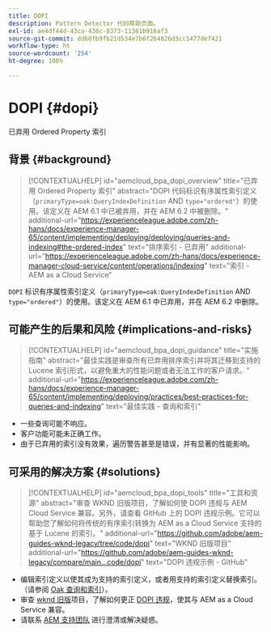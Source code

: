 ```yaml
---
title: DOPI
description: Pattern Detector 代码帮助页面。
exl-id: ae4df44d-43ca-438c-8373-11381b916af3
source-git-commit: dd60fb9fb21d534e7b6f264826d3cc1477def421
workflow-type: ht
source-wordcount: '254'
ht-degree: 100%

---
```


# DOPI {#dopi}

已弃用 Ordered Property 索引

## 背景 {#background}

>[!CONTEXTUALHELP]
>id="aemcloud_bpa_dopi_overview"
>title="已弃用 Ordered Property 索引"
>abstract="DOPI 代码标识有序属性索引定义（`primaryType=oak:QueryIndexDefinition` AND `type="ordered"`）的使用。该定义在 AEM 6.1 中已被弃用，并在 AEM 6.2 中被删除。"
>additional-url="https://experienceleague.adobe.com/zh-hans/docs/experience-manager-65/content/implementing/deploying/deploying/queries-and-indexing#the-ordered-index" text="排序索引 - 已弃用"
>additional-url="https://experienceleague.adobe.com/zh-hans/docs/experience-manager-cloud-service/content/operations/indexing" text="索引 - AEM as a Cloud Service"

`DOPI` 标识有序属性索引定义（`primaryType=oak:QueryIndexDefinition` AND `type="ordered"`）的使用。该定义在 AEM 6.1 中已弃用，并在 AEM 6.2 中删除。

## 可能产生的后果和风险 {#implications-and-risks}

>[!CONTEXTUALHELP]
>id="aemcloud_bpa_dopi_guidance"
>title="实施指南"
>abstract="最佳实践是审查所有已弃用排序索引并将其迁移到支持的 Lucene 索引形式，以避免重大的性能问题或者无法工作的客户请求。"
>additional-url="https://experienceleague.adobe.com/zh-hans/docs/experience-manager-65/content/implementing/deploying/practices/best-practices-for-queries-and-indexing" text="最佳实践 - 查询和索引"

* 一些查询可能不响应。
* 客户功能可能未正确工作。
* 由于已弃用的索引没有效果，遍历警告甚至是错误，并有显著的性能影响。

## 可采用的解决方案 {#solutions}

>[!CONTEXTUALHELP]
>id="aemcloud_bpa_dopi_tools"
>title="工具和资源"
>abstract="审查 WKND 旧版项目，了解如何使 DOPI 违规与 AEM Cloud Service 兼容。另外，请查看 GitHub 上的 DOPI 违规示例。它可以帮助您了解如何将传统的有序索引转换为 AEM as a Cloud Service 支持的基于 Lucene 的索引。"
>additional-url="https://github.com/adobe/aem-guides-wknd-legacy/tree/code/dopi" text="WKND 旧版项目"
>additional-url="https://github.com/adobe/aem-guides-wknd-legacy/compare/main...code/dopi" text="DOPI 违规示例 - GitHub"

* 编辑索引定义以使其成为支持的索引定义，或者用支持的索引定义替换索引。（请参阅 [Oak 查询和索引](https://experienceleague.adobe.com/zh-hans/docs/experience-manager-65/content/implementing/deploying/deploying/queries-and-indexing)）。
* 审查 [wknd 旧版](https://github.com/adobe/aem-guides-wknd-legacy/tree/code/dopi)项目，了解如何更正 [DOPI 违规](https://github.com/adobe/aem-guides-wknd-legacy/compare/main...code/dopi)，使其与 AEM as a Cloud Service 兼容。
* 请联系 [AEM 支持团队](https://helpx.adobe.com/cn/enterprise/using/support-for-experience-cloud.html) 进行澄清或解决疑惑。
